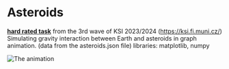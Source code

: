 # Asteroids
**[hard rated task](https://ksi.fi.muni.cz/ulohy/646)** from the 3rd wave of KSI 2023/2024 (https://ksi.fi.muni.cz/)
Simulating gravity interaction between Earth and asteroids in graph animation. (data from the asteroids.json file)
libraries: matplotlib, numpy

![The animation](asteroids.gif)
